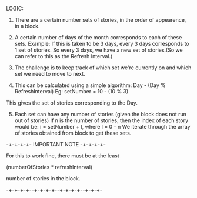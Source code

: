 LOGIC:

1. There are a certain number sets of stories, in the order of appearence, in a
block.

2. A certain number of days of the month corresponds to each of these sets.
Example: If this is taken to be 3 days, every 3 days corresponds to 1 set of 
stories.
So every 3 days, we have a new set of stories.(So we can refer to this as the
Refresh Interval.)

3. The challenge is to keep track of which set we're currently on and which set 
we need to move to next.

4. This can be calculated using a simple algorithm: 
Day - (Day % RefreshInterval)
Eg: setNumber = 10 - (10 % 3)

This gives the set of stories corresponding to the Day.

5. Each set can have any number of stories (given the block does not run out 
of stories)
If n is the number of stories, then the index of each story would be:
i = setNumber + l, where l = 0 - n
We iterate through the array of stories obtained from block to get these sets.

-+-+-+-+- IMPORTANT NOTE -+-+-+-+-

For this to work fine, there must be at the least

(numberOfStories * refreshInterval)

number of stories in the block.

-+-+-+-+--+-+-+-+--+-+-+-+--+-+-+-